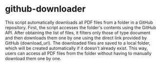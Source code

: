 # github-downloader

This script automatically downloads all PDF files from a folder in a GitHub repository. 
First, the script accesses the folder's contents using the GitHub API. After obtaining the list of files, it filters only those of type document and then downloads them one by one using the direct link provided by GitHub (download_url). The downloaded files are saved to a local folder, which will be created automatically if it doesn't already exist.
This way, users can access all PDF files from the folder without having to manually download them one by one.

